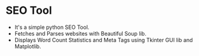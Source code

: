 # SEO Tool
* It's a simple python SEO Tool.
* Fetches and Parses websites with Beautiful Soup lib.
* Displays Word Count Statistics and Meta Tags using Tkinter GUI lib and Matplotlib.
